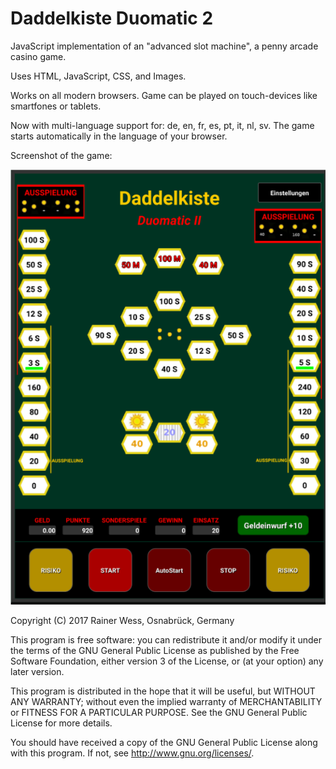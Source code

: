 # Daddelkiste Duomatic 2

JavaScript implementation of an "advanced slot machine", a penny arcade casino game.

Uses HTML, JavaScript, CSS, and Images.

Works on all modern browsers. Game can be played on touch-devices like smartfones or tablets.

Now with multi-language support for: de, en, fr, es, pt, it, nl, sv. The game starts automatically in the language of your browser.

Screenshot of the game:

<img src="https://github.com/RainerWessOS/Duomatic_2/blob/master/Duomatic_2_DE.png" alt="Screemshot of Daddelkisze Duomatic 2" />

Copyright (C) 2017 Rainer Wess, Osnabrück, Germany

This program is free software: you can redistribute it and/or modify it under the terms of the GNU General Public License as published by the Free Software Foundation, either version 3 of the License, or (at your option) any later version.

This program is distributed in the hope that it will be useful, but WITHOUT ANY WARRANTY; without even the implied warranty of MERCHANTABILITY or FITNESS FOR A PARTICULAR PURPOSE. See the GNU General Public License for more details.

You should have received a copy of the GNU General Public License along with this program. If not, see http://www.gnu.org/licenses/.
